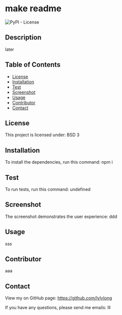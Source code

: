 # make readme

  ![PyPI - License](https://img.shields.io/pypi/l/Django)

  ## Description
  later

  ## Table of Contents
  * [License](#license)
  * [Installation](#installation)
  * [Test](#test)
  * [Screenshot](#screenshot)
  * [Usage](#usage)
  * [Contributor](#contributor)
  * [Contact](#contact)

  ## License
  This project is licensed under: BSD 3

  ## Installation
  To install the dependencies, run this command:
  npm i

  ## Test
  To run tests, run this command:
  undefined

  ## Screenshot
  The screenshot demonstrates the user experience:
  ddd

  ## Usage
  sss

  ## Contributor
  aaa

  ## Contact
  View my on GitHub page:
  https://github.com/lylylong

  If you have any questions, please send me emails:
  lll
